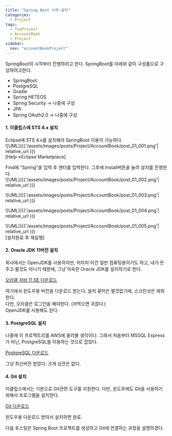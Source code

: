 ```yaml
---
title: "Spring Boot 시작-설치"
categories:
  - Project
tags:
  - ToyProject
  - AccountBook
  - Project
sidebar:
  nav: "accountBookProject"
---
```

SpringBoot의 시작부터 진행하려고 한다. SpringBoot를 아래와 같이 구성품으로 구성하려고한다.  
- SpringBoot  
- PostgreSQL  
- Gradle
- Spring HETEOS
- Spring Security -> 나중에 구성
- JPA
- Spring OAuth2.0 -> 나중에 구성


#### 1. 이클립스에 STS 4.x 설치  
Eclipse에 STS 4.x를 설치해야 SpringBoot 이용이 가능하다.  
![UML]({{'/assets/images/posts/Project/AccountBook/post_01_001.png'| relative_url }})  
[Help->Eclipse Marketplace]  
  
Find에 "Spring"을 입력 후 엔터를 입력한다. 그후에 Install버튼을 눌려 설치를 진행한다.  
![UML]({{'/assets/images/posts/Project/AccountBook/post_01_002.png'| relative_url }})  
  
![UML]({{'/assets/images/posts/Project/AccountBook/post_01_003.png'| relative_url }})  
  
![UML]({{'/assets/images/posts/Project/AccountBook/post_01_004.png'| relative_url }})  
  
![UML]({{'/assets/images/posts/Project/AccountBook/post_01_005.png'| relative_url }})  
[설치완료 후 재실행]

#### 2. Oracle JDK 11버전 설치  
회사에서는 OpenJDK를 사용하지만, 어차피 이건 일반 컴퓨팅용이기도 하고, 내가 돈주고 팔것도 아니기 때문에, 그냥 익숙한 Oracle JDK를 설치하기로 한다.  
  
[오라클 자바 11 SE 다운로드](https://www.oracle.com/kr/java/technologies/javase/jdk11-archive-downloads.html)  
  
여기에서 윈도우용 버전을 다운로드 받는다. 설치 괒어은 별것없기에, 스크린샷은 제외한다.  
다만, 오라클은 로그인을 해야한다. (까먹으면 귀찮다.)  
OpenJDK를 사용해도 된다.  
  
#### 3. PostgreSQL 설치  
나중에 이 프로젝트르를 AWS에 올려볼 생각이다. 그래서 처음부터 MSSQL Express가 아닌, PostgreSQL을 이용하는 것으로 잡았다.  
  
[PostgreSQL 다운로드](https://www.enterprisedb.com/downloads/postgres-postgresql-downloads)  

그냥 최신버전 받았다. 크게 상관은 없다.  
  

#### 4. Git 설치  
이클립스에서는 기본으로 Git관련 도구를 지원한다. 다만, 윈도우에도 Git을 사용하기 위해서 프로그램을 설치한다.  
  
[Git 다운로드](https://git-scm.com/downloads)  

윈도우용 다운로드 받아서 설치하면 완료.
  
  
다음 포스팅은 Spring Boot 프로젝트를 생성하고 Git에 연결하는 과정을 설명하겠다.
